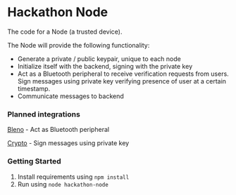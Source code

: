 # Hackathon Node

The code for a Node (a trusted device).

The Node will provide the following functionality:

- Generate a private / public keypair, unique to each node
- Initialize itself with the backend, signing with the private key
- Act as a Bluetooth peripheral to receive verification requests from users. Sign messages using private key verifying presence of user at a certain timestamp.
- Communicate messages to backend 

### Planned integrations

[Bleno](https://github.com/noble/bleno) - Act as Bluetooth peripheral

[Crypto](https://nodejs.org/api/crypto.html) - Sign messages using private key

### Getting Started

1. Install requirements using `npm install`
1. Run using `node hackathon-node`